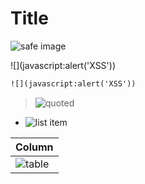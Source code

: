 # Title

![safe image](https://safe.com/1.png)

<div>
![](javascript:alert('XSS'))
</div>

```markdown
![](javascript:alert('XSS'))
```

> ![quoted](javascript:alert('XSS'))

- ![list item](javascript:alert('XSS'))

| Column |
|--------|
| ![table](javascript:alert('XSS')) |
